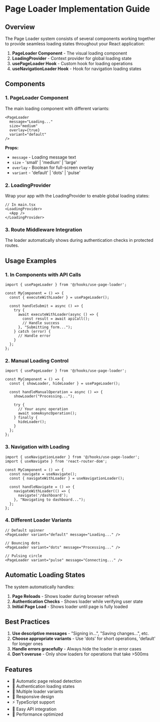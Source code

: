# Page Loader Implementation Guide

## Overview

The Page Loader system consists of several components working together to provide seamless loading states throughout your React application:

1. **PageLoader Component** - The visual loading component
2. **LoadingProvider** - Context provider for global loading state
3. **usePageLoader Hook** - Custom hook for loading operations
4. **useNavigationLoader Hook** - Hook for navigation loading states

## Components

### 1. PageLoader Component

The main loading component with different variants:

```tsx
<PageLoader 
  message="Loading..." 
  size="medium" 
  overlay={true} 
  variant="default" 
/>
```

**Props:**
- `message` - Loading message text
- `size` - 'small' | 'medium' | 'large'
- `overlay` - Boolean for full-screen overlay
- `variant` - 'default' | 'dots' | 'pulse'

### 2. LoadingProvider

Wrap your app with the LoadingProvider to enable global loading states:

```tsx
// In main.tsx
<LoadingProvider>
  <App />
</LoadingProvider>
```

### 3. Route Middleware Integration

The loader automatically shows during authentication checks in protected routes.

## Usage Examples

### 1. In Components with API Calls

```tsx
import { usePageLoader } from '@/hooks/use-page-loader';

const MyComponent = () => {
  const { executeWithLoader } = usePageLoader();

  const handleSubmit = async () => {
    try {
      await executeWithLoader(async () => {
        const result = await apiCall();
        // Handle success
      }, "Submitting form...");
    } catch (error) {
      // Handle error
    }
  };
};
```

### 2. Manual Loading Control

```tsx
import { usePageLoader } from '@/hooks/use-page-loader';

const MyComponent = () => {
  const { showLoader, hideLoader } = usePageLoader();

  const handleManualOperation = async () => {
    showLoader("Processing...");
    
    try {
      // Your async operation
      await someAsyncOperation();
    } finally {
      hideLoader();
    }
  };
};
```

### 3. Navigation with Loading

```tsx
import { useNavigationLoader } from '@/hooks/use-page-loader';
import { useNavigate } from 'react-router-dom';

const MyComponent = () => {
  const navigate = useNavigate();
  const { navigateWithLoader } = useNavigationLoader();

  const handleNavigate = () => {
    navigateWithLoader(() => {
      navigate('/dashboard');
    }, "Navigating to dashboard...");
  };
};
```

### 4. Different Loader Variants

```tsx
// Default spinner
<PageLoader variant="default" message="Loading..." />

// Bouncing dots
<PageLoader variant="dots" message="Processing..." />

// Pulsing circle
<PageLoader variant="pulse" message="Connecting..." />
```

## Automatic Loading States

The system automatically handles:

1. **Page Reloads** - Shows loader during browser refresh
2. **Authentication Checks** - Shows loader while verifying user state
3. **Initial Page Load** - Shows loader until page is fully loaded

## Best Practices

1. **Use descriptive messages** - "Signing in...", "Saving changes...", etc.
2. **Choose appropriate variants** - Use 'dots' for short operations, 'default' for longer ones
3. **Handle errors gracefully** - Always hide the loader in error cases
4. **Don't overuse** - Only show loaders for operations that take >500ms

## Features

- 🔄 Automatic page reload detection
- 🔐 Authentication loading states
- 🎨 Multiple loader variants
- 📱 Responsive design
- ⚡ TypeScript support
- 🎯 Easy API integration
- 🚀 Performance optimized

